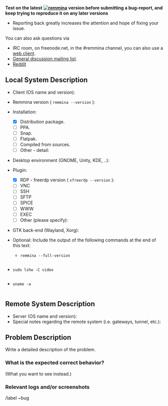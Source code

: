 **Test on the latest [![remmina](https://snapcraft.io//remmina/badge.svg)](https://snapcraft.io/remmina) version before submitting a bug-report, and keep trying to reproduce it on any later versions**
* Reporting back greatly increases the attention and hope of fixing your issue.

You can also ask questions via
* IRC room, on freenode.net, in the #remmina channel, you can also use a [web client](https://kiwiirc.com/client/irc.freenode.net/?nick=remminer|?#remmina/).
* [General discussion mailing list](https://lists.remmina.org/listinfo/users).
* [Reddit](https://reddit.com/r/Remmina)

## Local System Description

* Client (OS name and version):
* Remmina version ( ```remmina --version``` ):
* Installation:
  - [X] Distribution package.
  - [ ] PPA.
  - [ ] Snap.
  - [ ] Flatpak.
  - [ ] Compiled from sources.
  - [ ] Other - detail:
* Desktop environment (GNOME, Unity, KDE, ..):
* Plugin:
  - [X] RDP - freerdp version ( ```xfreerdp --version``` ):
  - [ ] VNC
  - [ ] SSH
  - [ ] SFTP
  - [ ] SPICE
  - [ ] WWW
  - [ ] EXEC
  - [ ] Other (please specify):
* GTK back-end (Wayland, Xorg):
* Optional: Include the output of the following commands at the end of this text:

  - `remmina --full-version`

<!-- ( Paste after the `shell` line ) -->
```shell

```

  - `sudo lshw -C video`

<!-- ( Paste after the `shell` line ) -->
```shell

```

  - `uname -a`

<!-- ( Paste after the `shell` line ) -->
```shell

```

## Remote System Description

* Server (OS name and version):
* Special notes regarding the remote system (i.e. gateways, tunnel, etc.):

## Problem Description

Write a detailed description of the problem.

### What is the expected correct behavior?

(What you want to see instead.)


### Relevant logs and/or screenshots

<!-- (Paste any relevant logs - please use code blocks (```) to format ```console output, logs, and code``` as it's very hard to read otherwise.) -->

/label ~bug
